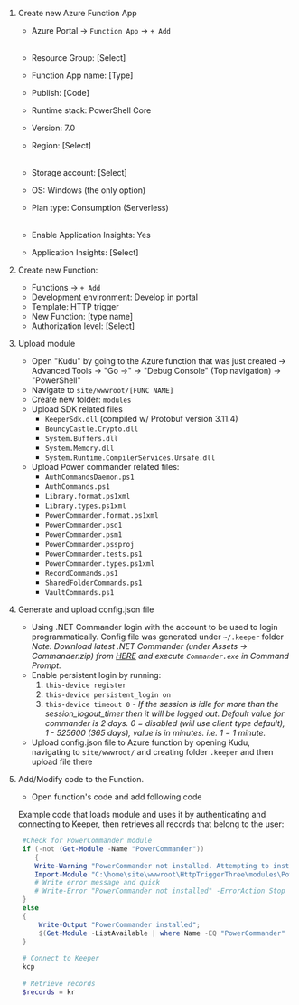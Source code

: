 
1. Create new Azure Function App

    - Azure Portal -> `Function App` -> `+ Add`<br /></br>
  
    - Resource Group: [Select]
    - Function App name: [Type]
    - Publish: [Code]
    - Runtime stack: PowerShell Core
    - Version: 7.0
    - Region: [Select]<br /></br>
  
    - Storage account: [Select]
    - OS: Windows (the only option)
    - Plan type: Consumption (Serverless)<br /></br>
    
    - Enable Application Insights: Yes
    - Application Insights: [Select]
   
2. Create new Function:
    - Functions -> `+ Add`
    - Development environment: Develop in portal
    - Template: HTTP trigger
    - New Function: [type name]
    - Authorization level: [Select]
   
3. Upload module

    - Open "Kudu" by going to the Azure function that was just created -> Advanced Tools -> "Go ->" -> "Debug Console" (Top navigation) -> "PowerShell"
    - Navigate to `site/wwwroot/[FUNC NAME]`
    - Create new folder: `modules`
    - Upload SDK related files
        - `KeeperSdk.dll` (compiled w/ Protobuf version 3.11.4)
        - `BouncyCastle.Crypto.dll`
        - `System.Buffers.dll`
        - `System.Memory.dll`
        - `System.Runtime.CompilerServices.Unsafe.dll`
    - Upload Power commander related files:
        - `AuthCommandsDaemon.ps1`
        - `AuthCommands.ps1`
        - `Library.format.ps1xml`
        - `Library.types.ps1xml`
        - `PowerCommander.format.ps1xml`
        - `PowerCommander.psd1`
        - `PowerCommander.psm1`
        - `PowerCommander.pssproj`
        - `PowerCommander.tests.ps1`
        - `PowerCommander.types.ps1xml`
        - `RecordCommands.ps1`
        - `SharedFolderCommands.ps1`
        - `VaultCommands.ps1`
   
4. Generate and upload config.json file
      - Using .NET Commander login with the account to be used to login programmatically. Config file was generated under `~/.keeper` folder<br />
        _Note: Download latest .NET Commander (under Assets -> Commander.zip) from [HERE](https://github.com/Keeper-Security/keeper-sdk-dotnet/releases) and execute `Commander.exe` in Command Prompt._
      - Enable persistent login by running:
        1. `this-device register`
        2. `this-device persistent_login on`
        3. `this-device timeout 0` - _If the session is idle for more than the session_logout_timer then it will be logged out.  Default value for commander is 2 days. 0 = disabled (will use client type default), 1 - 525600 (365 days), value is in minutes. i.e. 1 = 1 minute._
      - Upload config.json file to Azure function by opening Kudu, navigating to `site/wwwroot/` and creating folder `.keeper` and then upload file there
   
5. Add/Modify code to the Function.
    - Open function's code and add following code

    Example code that loads module and uses it by authenticating and connecting to Keeper, then retrieves all records that belong to the user:
    
   ```powershell
    #Check for PowerCommander module
    if (-not (Get-Module -Name "PowerCommander"))
       {
       Write-Warning "PowerCommander not installed. Attempting to install..."
       Import-Module "C:\home\site\wwwroot\HttpTriggerThree\modules\PowerCommander.psd1" -Force
       # Write error message and quick
       # Write-Error "PowerCommander not installed" -ErrorAction Stop
    }
    else
    {
        Write-Output "PowerCommander installed";
        $(Get-Module -ListAvailable | where Name -EQ "PowerCommander" | Select-Object Name, Path);
    }
    
    # Connect to Keeper
    kcp
    
    # Retrieve records
    $records = kr
    ```
